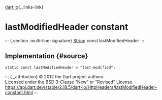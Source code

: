 [dart:io](../../dart-io/dart-io-library){._links-link}

lastModifiedHeader constant
===========================

::: {.section .multi-line-signature}
[String](../../dart-core/string-class) const lastModifiedHeader
:::

Implementation {#source}
--------------

``` {.language-dart data-language="dart"}
static const lastModifiedHeader = "last-modified";
```

::: {._attribution}
© 2012 the Dart project authors\
Licensed under the BSD 3-Clause \"New\" or \"Revised\" License.\
<https://api.dart.dev/stable/2.18.5/dart-io/HttpHeaders/lastModifiedHeader-constant.html>
:::
